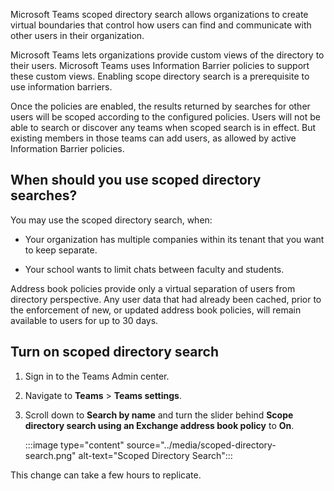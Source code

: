 Microsoft Teams scoped directory search allows organizations to create virtual boundaries that control how users can find and communicate with other users in their organization. 

Microsoft Teams lets organizations provide custom views of the directory to their users. Microsoft Teams uses Information Barrier policies to support these custom views. Enabling scope directory search is a prerequisite to use information barriers.

Once the policies are enabled, the results returned by searches for other users will be scoped according to the configured policies. Users will not be able to search or discover any teams when scoped search is in effect. But existing members in those teams can add users, as allowed by active Information Barrier policies.

## When should you use scoped directory searches?

You may use the scoped directory search, when:

* Your organization has multiple companies within its tenant that you want to keep separate.

* Your school wants to limit chats between faculty and students.

Address book policies provide only a virtual separation of users from directory perspective. Any user data that had already been cached, prior to the enforcement of new, or updated address book policies, will remain available to users for up to 30 days.

## Turn on scoped directory search

1. Sign in to the Teams Admin center.

2. Navigate to **Teams** > **Teams settings**.

3. Scroll down to **Search by name** and turn the slider behind **Scope directory search using an Exchange address book policy** to **On**.

    :::image type="content" source="../media/scoped-directory-search.png" alt-text="Scoped Directory Search":::

This change can take a few hours to replicate.
